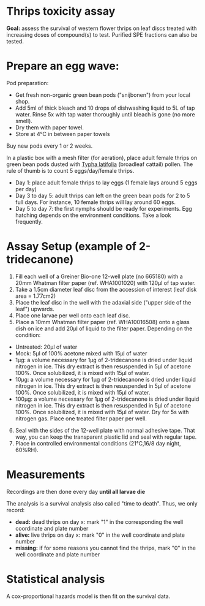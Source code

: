 # Thrips toxicity assay
__Goal:__ assess the survival of western flower thrips on leaf discs treated with increasing doses of compound(s) to test. 
Purified SPE fractions can also be tested. 

# Prepare an egg wave:
Pod preparation:
*  Get fresh non-organic green bean pods ("snijbonen") from your local shop. 
*  Add 5ml of thick bleach and 10 drops of dishwashing liquid to 5L of tap water. Rinse 5x with tap water thoroughly until bleach is gone (no more smell).
*  Dry them with paper towel.
*  Store at 4°C in between paper towels

Buy new pods every 1 or 2 weeks.

In a plastic box with a mesh filter (for aeration), place adult female thrips on green bean pods dusted with [Typha latifolia](https://en.wikipedia.org/wiki/Typha_latifolia) (broadleaf cattail) pollen.
The rule of thumb is to count 5 eggs/day/female thrips.
*  Day 1: place adult female thrips to lay eggs (1 female lays around 5 eggs per day)
*  Day 3 to day 5: adult thrips can left on the green bean pods for 2 to 5 full days. For instance, 10 female thrips will lay around 60 eggs.
*  Day 5 to day 7: the first nymphs should be ready for experiments. Egg hatching depends on the environment conditions. Take a look frequently.


# Assay Setup (example of 2-tridecanone)
1.  Fill each well of a Greiner Bio-one 12-well plate (no 665180) with a 20mm Whatman filter paper (ref. WHA1001020) with 120µl of tap water.
2.  Take a 1.5cm diameter leaf disc from the accession of interest (leaf disk area = 1.77cm2)
3.  Place the leaf disc in the well with the adaxial side ("upper side of the leaf") upwards. 
4. Place one larvae per well onto each leaf disc.
5.  Place a 10mm Whatman filter paper (ref. WHA10016508) onto a glass dish on ice and add 20µl of liquid to the filter paper. Depending on the condition:
  *  Untreated: 20µl of water  
  *  Mock: 5µl of 100% acetone mixed with 15µl of water
  *  1µg: a volume necessary for 1µg of 2-tridecanone is dried under liquid nitrogen in ice. This dry extract is then resuspended in 5µl of acetone 100%. Once solubilized, it is mixed with 15µl of water.
  *  10µg: a volume necessary for 1µg of 2-tridecanone is dried under liquid nitrogen in ice. This dry extract is then resuspended in 5µl of acetone 100%. Once solubilized, it is mixed with 15µl of water.
  *   100µg: a volume necessary for 1µg of 2-tridecanone is dried under liquid nitrogen in ice. This dry extract is then resuspended in 5µl of acetone 100%. Once solubilized, it is mixed with 15µl of water.
Dry for 5s with nitrogen gas. Place one treated filter paper per well.          
6.  Seal with the sides of the 12-well plate with normal adhesive tape. That way, you can keep the transparent plastic lid and seal with regular tape.
7. Place in controlled environmental conditions (21°C,16/8 day night, 60%RH).

# Measurements
Recordings are then done every day __until all larvae die__

The analysis is a survival analysis also called "time to death". Thus, we only record:
*  __dead:__ dead thrips on day x: mark "1" in the corresponding the well coordinate and plate number
*  __alive:__ live thrips on day x: mark "0" in the well coordinate and plate number
*  __missing:__ if for some reasons you cannot find the thrips, mark "0" in the well coordinate and plate number


# Statistical analysis
A cox-proportional hazards model is then fit on the survival data. 
